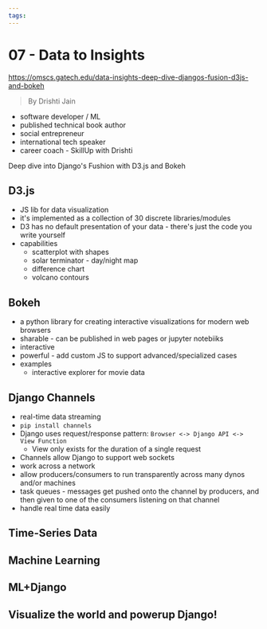 ```yaml
---
tags:
---
```

# 07 - Data to Insights
https://omscs.gatech.edu/data-insights-deep-dive-djangos-fusion-d3js-and-bokeh

> By Drishti Jain

- software developer / ML
- published technical book author
- social entrepreneur
- international tech speaker
- career coach - SkillUp with Drishti

Deep dive into Django's Fushion with D3.js and Bokeh

## D3.js
- JS lib for data visualization
- it's implemented as a collection of 30 discrete libraries/modules
- D3 has no default presentation of your data - there's just the code you write yourself
- capabilities
	- scatterplot with shapes
	- solar terminator - day/night map
	- difference chart
	- volcano contours

## Bokeh
- a python library for creating interactive visualizations for modern web browsers
- sharable - can be published in web pages or jupyter notebiiks
- interactive
- powerful - add custom JS to support advanced/specialized cases
- examples
	- interactive explorer for movie data

## Django Channels
- real-time data streaming
- `pip install channels`
- Django uses request/response pattern: `Browser <-> Django API <-> View Function`
	- View only exists for the duration of a single request
- Channels allow Django to support web sockets
- work across a network
- allow producers/consumers to run transparently across many dynos and/or machines
- task queues - messages get pushed onto the channel by producers, and then given to one of the consumers listening on that channel
- handle real time data easily

## Time-Series Data

## Machine Learning

## ML+Django

## Visualize the world and powerup Django!
